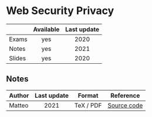# Web Security Privacy

|          |Available|Last update|
|----------|:-------:|:---------:|
|Exams     |yes      |2020       |
|Notes     |yes      |2021       |
|Slides    |yes      |2020       |

## Notes

|Author  |Last update|Format   |Reference|
|--------|:---------:|:-------:|:-------:|
|Matteo  |2021       |TeX / PDF|[Source code](https://github.com/MatteoSalvino/WSP-notes)|

